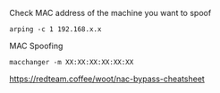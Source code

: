 Check MAC address of the machine you want to spoof

`arping -c 1 192.168.x.x`

MAC Spoofing

`macchanger -m XX:XX:XX:XX:XX:XX`


https://redteam.coffee/woot/nac-bypass-cheatsheet

